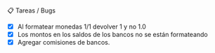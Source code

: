 📋 Tareas / Bugs

- [x] Al formatear monedas 1/1 devolver 1 y no 1.0
- [X] Los montos en los saldos de los bancos no se están formateando
 - [x] Agregar comisiones de bancos.